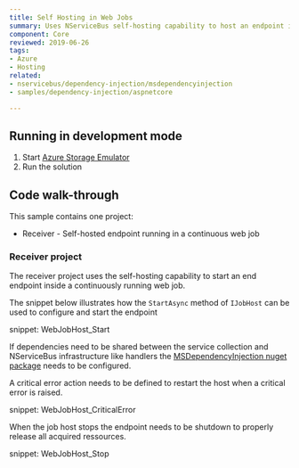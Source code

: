 ```yaml
---
title: Self Hosting in Web Jobs
summary: Uses NServiceBus self-hosting capability to host an endpoint in a web job.
component: Core
reviewed: 2019-06-26
tags:
- Azure
- Hosting
related:
- nservicebus/dependency-injection/msdependencyinjection
- samples/dependency-injection/aspnetcore

---
```


## Running in development mode

 1. Start [Azure Storage Emulator](https://docs.microsoft.com/en-us/azure/storage/storage-use-emulator)
 1. Run the solution

## Code walk-through

This sample contains one project:

- Receiver - Self-hosted endpoint running in a continuous web job

### Receiver project

The receiver project uses the self-hosting capability to start an end endpoint inside a continuously running web job.

The snippet below illustrates how the `StartAsync` method of `IJobHost` can be used to configure and start the endpoint

snippet: WebJobHost_Start

If dependencies need to be shared between the service collection and NServiceBus infrastructure like handlers the [MSDependencyInjection nuget package](/nservicebus/dependency-injection/msdependencyinjection.md) needs to be configured.

A critical error action needs to be defined to restart the host when a critical error is raised.

snippet: WebJobHost_CriticalError

When the job host stops the endpoint needs to be shutdown to properly release all acquired ressources.

snippet: WebJobHost_Stop
